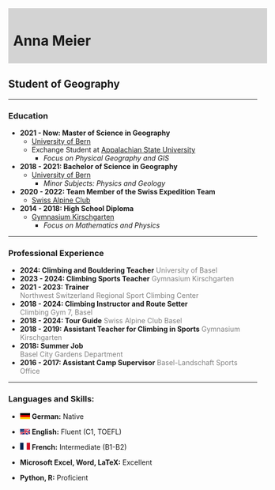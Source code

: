 <div style="background-color: #D3D3D3; padding: 10px; width: 100%;"> 
  <!-- For making a gray box -->
  <h1>Anna Meier</h1>
</div>

## Student of Geography

---

### Education
* **2021 - Now: Master of Science in Geography**  
  * [University of Bern][Bern]  
  * Exchange Student at [Appalachian State University](https://www.appstate.edu/)
    * _Focus on Physical Geography and GIS_
* **2018 - 2021: Bachelor of Science in Geography**  
  * [University of Bern][Bern]  
    * _Minor Subjects: Physics and Geology_
* **2020 - 2022: Team Member of the Swiss Expedition Team**  
  * [Swiss Alpine Club](https://www.sac-cas.ch/en/)
* **2014 - 2018: High School Diploma**  
  * [Gymnasium Kirschgarten][Kirschgarten]  
    * _Focus on Mathematics and Physics_

[Bern]: https://www.geography.unibe.ch/  
[Kirschgarten]: https://www.gkgbs.ch/

---

### Professional Experience
* **2024: Climbing and Bouldering Teacher**
  <span style="color: gray;">University of Basel</span>
* **2023 - 2024: Climbing Sports Teacher**
  <span style="color: gray;">Gymnasium Kirschgarten</span>
* **2021 - 2023: Trainer**  
  <span style="color: gray;">Northwest Switzerland Regional Sport Climbing Center</span>
* **2018 - 2024: Climbing Instructor and Route Setter**  
  <span style="color: gray;">Climbing Gym 7, Basel</span>
* **2018 - 2024: Tour Guide** 
  <span style="color: gray;">Swiss Alpine Club Basel</span>
* **2018 - 2019: Assistant Teacher for Climbing in Sports** 
  <span style="color: gray;">Gymnasium Kirschgarten</span>
* **2018: Summer Job**  
  <span style="color: gray;">Basel City Gardens Department</span>
* **2016 - 2017: Assistant Camp Supervisor** 
  <span style="color: gray;">Basel-Landschaft Sports Office</span>

---

### Languages and Skills:
* <img src="img/FlagGermany.svg" width="20"> **German:** Native
* <img src="img/FlagUKUS.png" width="20"> **English:** Fluent (C1, TOEFL)
* <img src="img/flagfrance.svg" width="20"> **French:** Intermediate (B1-B2)


* **Microsoft Excel, Word, LaTeX:** Excellent
* **Python, R:** Proficient
